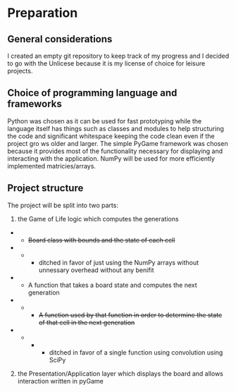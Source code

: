 # Preparation

## General considerations

I created an empty git repository to keep track of my progress
and I decided to go with the Unlicese because it is my license
of choice for leisure projects.

## Choice of programming language and frameworks

Python was chosen as it can be used for fast prototyping while 
the language itself has things such as classes and modules to
help structuring the code and significant whitespace keeping the
code clean even if the project gro ws older and larger. The
simple PyGame framework was chosen because it provides most of
the functionality necessary for displaying and interacting with
the application. NumPy will be used for more efficiently
implemented matricies/arrays.

## Project structure

The project will be split into two parts:
1. the Game of Life logic which computes the generations
* * <del>Board class with bounds and the state of each cell</del>
* * *  ditched in favor of just using the NumPy arrays without unnessary overhead without any benifit
* * A function that takes a board state and computes the next generation
* * *  <del>A function used by that function in order to determine the state of that cell in the next generation</del>
* * * * ditched in favor of a single function using convolution using SciPy
2. the Presentation/Application layer which displays the board and allows interaction written in pyGame